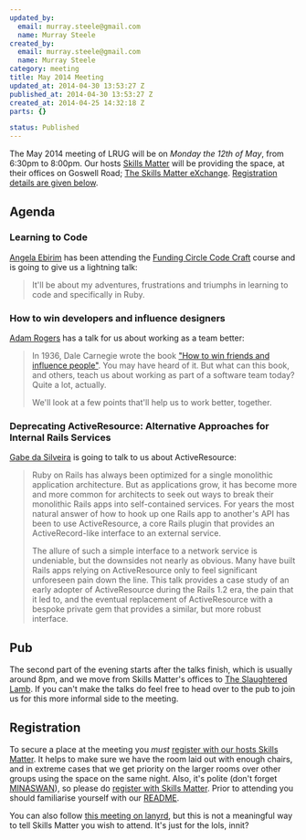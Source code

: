 ```yaml
--- 
updated_by: 
  email: murray.steele@gmail.com
  name: Murray Steele
created_by: 
  email: murray.steele@gmail.com
  name: Murray Steele
category: meeting
title: May 2014 Meeting
updated_at: 2014-04-30 13:53:27 Z
published_at: 2014-04-30 13:53:27 Z
created_at: 2014-04-25 14:32:18 Z
parts: {}

status: Published
---
```


The May 2014 meeting of LRUG will be on *Monday the 12th of May*, from 6:30pm to 8:00pm.  Our hosts [Skills Matter](http://skillsmatter.com/) will be providing the space, at their offices on Goswell Road; [The Skills Matter eXchange](https://skillsmatter.com/locations/96-skills-matter-exchange).  <a href="#may14registration">Registration details are given below</a>.

Agenda
------

### Learning to Code

[Angela Ebirim](https://twitter.com/obia67) has been attending the [Funding Circle Code Craft](http://tech.fundingcircle.com/codecraft/) course and is going to give us a lightning talk:

> It'll be about my adventures, frustrations and triumphs in learning to code and specifically in Ruby.

### How to win developers and influence designers

[Adam Rogers](https://twitter.com/rodreegez) has a talk for us about working as a team better:

> In 1936, Dale Carnegie wrote the book ["How to win friends and influence people"](http://www.amazon.co.uk/How-Win-Friends-Influence-People/dp/0091906814/). 
> You may have heard of it. But what can this book, and others, teach us about 
> working as part of a software team today? Quite a lot, actually.
>
> We'll look at a few points that'll help us to work better, together.

### Deprecating ActiveResource: Alternative Approaches for Internal Rails Services

[Gabe da Silveira](https://twitter.com/dasil003) is going to talk to us about ActiveResource:

> Ruby on Rails has always been optimized for a single monolithic application
> architecture.  But as applications grow, it has become more and more common 
> for architects to seek out ways to break their monolithic Rails apps into 
> self-contained services.  For years the most natural answer of how to hook
> up one Rails app to another's API has been to use ActiveResource, a core 
> Rails plugin that provides an ActiveRecord-like interface to an external service.
> 
> The allure of such a simple interface to a network service is undeniable, but
> the downsides not nearly as obvious.  Many have built Rails apps relying on 
> ActiveResource only to feel significant unforeseen pain down the line.  This 
> talk provides a case study of an early adopter of ActiveResource during the 
> Rails 1.2 era, the pain that it led to, and the eventual replacement of
> ActiveResource with a bespoke private gem that provides a similar, but more
> robust interface.

Pub
---

The second part of the evening starts after the talks finish, which is usually around 8pm, and we move from Skills Matter's offices to [The Slaughtered Lamb](http://www.theslaughteredlambpub.com/).  If you can't make the talks do feel free to head over to the pub to join us for this more informal side to the meeting.

Registration <a name="may14registration">&nbsp;</a>
---------------------------------------------------

To secure a place at the meeting you *must* [register with our hosts Skills Matter](https://skillsmatter.com/meetups/6382-learning-to-code-how-to-win-developers-and-deprecating-activeresource).  It helps to make sure we have the room laid out with enough chairs, and in extreme cases that we get priority on the larger rooms over other groups using the space on the same night.  Also, it's polite (don't forget [MINASWAN](http://oreilly.com/ruby/excerpts/ruby-learning-rails/ruby-glossary.html#I_indexterm_d1e32036)), so please do [register with Skills Matter](https://skillsmatter.com/meetups/6382-learning-to-code-how-to-win-developers-and-deprecating-activeresource).  Prior to attending you should familiarise yourself with our [README](http://readme.lrug.org/).

You can also follow [this meeting on lanyrd](http://lanyrd.com/2014/lrug-may/), but this is not a meaningful way to tell Skills Matter you wish to attend.  It's just for the lols, innit?
